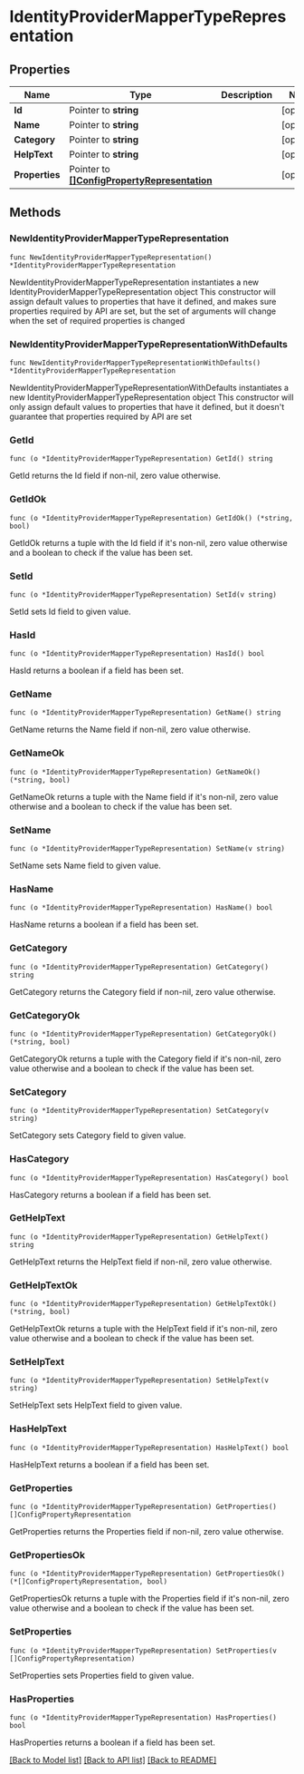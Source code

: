 # IdentityProviderMapperTypeRepresentation

## Properties

Name | Type | Description | Notes
------------ | ------------- | ------------- | -------------
**Id** | Pointer to **string** |  | [optional] 
**Name** | Pointer to **string** |  | [optional] 
**Category** | Pointer to **string** |  | [optional] 
**HelpText** | Pointer to **string** |  | [optional] 
**Properties** | Pointer to [**[]ConfigPropertyRepresentation**](ConfigPropertyRepresentation.md) |  | [optional] 

## Methods

### NewIdentityProviderMapperTypeRepresentation

`func NewIdentityProviderMapperTypeRepresentation() *IdentityProviderMapperTypeRepresentation`

NewIdentityProviderMapperTypeRepresentation instantiates a new IdentityProviderMapperTypeRepresentation object
This constructor will assign default values to properties that have it defined,
and makes sure properties required by API are set, but the set of arguments
will change when the set of required properties is changed

### NewIdentityProviderMapperTypeRepresentationWithDefaults

`func NewIdentityProviderMapperTypeRepresentationWithDefaults() *IdentityProviderMapperTypeRepresentation`

NewIdentityProviderMapperTypeRepresentationWithDefaults instantiates a new IdentityProviderMapperTypeRepresentation object
This constructor will only assign default values to properties that have it defined,
but it doesn't guarantee that properties required by API are set

### GetId

`func (o *IdentityProviderMapperTypeRepresentation) GetId() string`

GetId returns the Id field if non-nil, zero value otherwise.

### GetIdOk

`func (o *IdentityProviderMapperTypeRepresentation) GetIdOk() (*string, bool)`

GetIdOk returns a tuple with the Id field if it's non-nil, zero value otherwise
and a boolean to check if the value has been set.

### SetId

`func (o *IdentityProviderMapperTypeRepresentation) SetId(v string)`

SetId sets Id field to given value.

### HasId

`func (o *IdentityProviderMapperTypeRepresentation) HasId() bool`

HasId returns a boolean if a field has been set.

### GetName

`func (o *IdentityProviderMapperTypeRepresentation) GetName() string`

GetName returns the Name field if non-nil, zero value otherwise.

### GetNameOk

`func (o *IdentityProviderMapperTypeRepresentation) GetNameOk() (*string, bool)`

GetNameOk returns a tuple with the Name field if it's non-nil, zero value otherwise
and a boolean to check if the value has been set.

### SetName

`func (o *IdentityProviderMapperTypeRepresentation) SetName(v string)`

SetName sets Name field to given value.

### HasName

`func (o *IdentityProviderMapperTypeRepresentation) HasName() bool`

HasName returns a boolean if a field has been set.

### GetCategory

`func (o *IdentityProviderMapperTypeRepresentation) GetCategory() string`

GetCategory returns the Category field if non-nil, zero value otherwise.

### GetCategoryOk

`func (o *IdentityProviderMapperTypeRepresentation) GetCategoryOk() (*string, bool)`

GetCategoryOk returns a tuple with the Category field if it's non-nil, zero value otherwise
and a boolean to check if the value has been set.

### SetCategory

`func (o *IdentityProviderMapperTypeRepresentation) SetCategory(v string)`

SetCategory sets Category field to given value.

### HasCategory

`func (o *IdentityProviderMapperTypeRepresentation) HasCategory() bool`

HasCategory returns a boolean if a field has been set.

### GetHelpText

`func (o *IdentityProviderMapperTypeRepresentation) GetHelpText() string`

GetHelpText returns the HelpText field if non-nil, zero value otherwise.

### GetHelpTextOk

`func (o *IdentityProviderMapperTypeRepresentation) GetHelpTextOk() (*string, bool)`

GetHelpTextOk returns a tuple with the HelpText field if it's non-nil, zero value otherwise
and a boolean to check if the value has been set.

### SetHelpText

`func (o *IdentityProviderMapperTypeRepresentation) SetHelpText(v string)`

SetHelpText sets HelpText field to given value.

### HasHelpText

`func (o *IdentityProviderMapperTypeRepresentation) HasHelpText() bool`

HasHelpText returns a boolean if a field has been set.

### GetProperties

`func (o *IdentityProviderMapperTypeRepresentation) GetProperties() []ConfigPropertyRepresentation`

GetProperties returns the Properties field if non-nil, zero value otherwise.

### GetPropertiesOk

`func (o *IdentityProviderMapperTypeRepresentation) GetPropertiesOk() (*[]ConfigPropertyRepresentation, bool)`

GetPropertiesOk returns a tuple with the Properties field if it's non-nil, zero value otherwise
and a boolean to check if the value has been set.

### SetProperties

`func (o *IdentityProviderMapperTypeRepresentation) SetProperties(v []ConfigPropertyRepresentation)`

SetProperties sets Properties field to given value.

### HasProperties

`func (o *IdentityProviderMapperTypeRepresentation) HasProperties() bool`

HasProperties returns a boolean if a field has been set.


[[Back to Model list]](../README.md#documentation-for-models) [[Back to API list]](../README.md#documentation-for-api-endpoints) [[Back to README]](../README.md)


